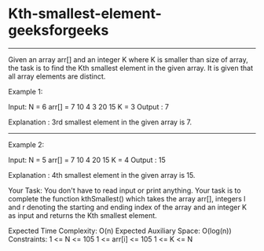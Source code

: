 # Kth-smallest-element-geeksforgeeks
-----------------------------------------

Given an array arr[] and an integer K where K is smaller than size of array, the task is to find the Kth smallest element in the given array. It is given that all array elements are distinct.

Example 1:

Input:
N = 6
arr[] = 7 10 4 3 20 15
K = 3
Output : 7


Explanation :
3rd smallest element in the given 
array is 7.

-----------------------------------------------------
Example 2:

Input:
N = 5
arr[] = 7 10 4 20 15
K = 4
Output : 15


Explanation :
4th smallest element in the given 
array is 15.


Your Task:
You don't have to read input or print anything. Your task is to complete the function kthSmallest() which takes the array arr[], integers l and r denoting the starting and ending index of the array and an integer K as input and returns the Kth smallest element.
 
 
Expected Time Complexity: O(n)
Expected Auxiliary Space: O(log(n))
Constraints:
1 <= N <= 105
1 <= arr[i] <= 105
1 <= K <= N
